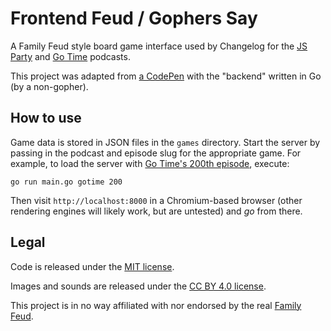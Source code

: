 # Frontend Feud / Gophers Say

A Family Feud style board game interface used by Changelog for the [JS Party](https://jsparty.fm) and [Go Time](https://gotime.fm) podcasts.

This project was adapted from [a CodePen](https://codepen.io/nicholasjackson827/pen/vLyLqg) with the "backend" written in Go (by a non-gopher).

## How to use

Game data is stored in JSON files in the `games` directory. Start the server by passing in the podcast and episode slug for the appropriate game. For example, to load the server with [Go Time's 200th episode](https://gotime.fm/200), execute:

```
go run main.go gotime 200
```

Then visit `http://localhost:8000` in a Chromium-based browser (other rendering engines will likely work, but are untested) and _go_ from there.

## Legal

Code is released under the [MIT license](/LICENSE).

Images and sounds are released under the [CC BY 4.0 license](https://creativecommons.org/licenses/by/4.0/).

This project is in no way affiliated with nor endorsed by the real [Family Feud](https://www.familyfeud.com).
